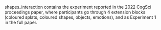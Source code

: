 shapes_interaction contains the experiment reported in the 2022 CogSci proceedings paper, where participants go through 4 extension blocks (coloured splats, coloured shapes, objects, emotions), and as Experiment 1 in the full paper.